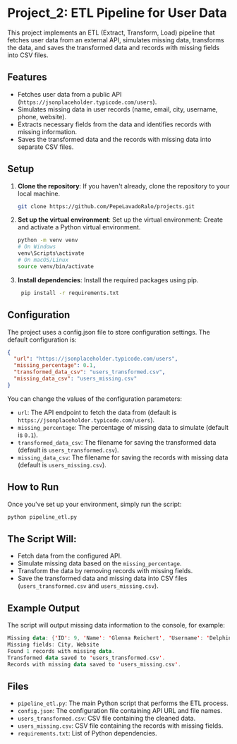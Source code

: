 # Project_2: ETL Pipeline for User Data

This project implements an ETL (Extract, Transform, Load) pipeline that fetches user data from an external API, simulates missing data, transforms the data, and saves the transformed data and records with missing fields into CSV files.

## Features

- Fetches user data from a public API (`https://jsonplaceholder.typicode.com/users`).
- Simulates missing data in user records (name, email, city, username, phone, website).
- Extracts necessary fields from the data and identifies records with missing information.
- Saves the transformed data and the records with missing data into separate CSV files.

## Setup

1. **Clone the repository**:
   If you haven't already, clone the repository to your local machine.

   ```bash
   git clone https://github.com/PepeLavadoRalo/projects.git
   ```
   
2. **Set up the virtual environment**: Set up the virtual environment: Create and activate a Python virtual environment.
   ```bash
   python -m venv venv
   # On Windows
   venv\Scripts\activate
   # On macOS/Linux
   source venv/bin/activate
   ```
3. **Install dependencies**: Install the required packages using pip.
   ```bash
    pip install -r requirements.txt
   ```

## Configuration

The project uses a config.json file to store configuration settings. The default configuration is:
```json
{
  "url": "https://jsonplaceholder.typicode.com/users",
  "missing_percentage": 0.1,
  "transformed_data_csv": "users_transformed.csv",
  "missing_data_csv": "users_missing.csv"
}
```

You can change the values of the configuration parameters:

- `url`: The API endpoint to fetch the data from (default is `https://jsonplaceholder.typicode.com/users`).
- `missing_percentage`: The percentage of missing data to simulate (default is `0.1`).
- `transformed_data_csv`: The filename for saving the transformed data (default is `users_transformed.csv`).
- `missing_data_csv`: The filename for saving the records with missing data (default is `users_missing.csv`).

## How to Run

Once you've set up your environment, simply run the script:

```bash
python pipeline_etl.py
```
## The Script Will:

- Fetch data from the configured API.
- Simulate missing data based on the `missing_percentage`.
- Transform the data by removing records with missing fields.
- Save the transformed data and missing data into CSV files (`users_transformed.csv` and `users_missing.csv`).

## Example Output

The script will output missing data information to the console, for example:

```kotlin
Missing data: {'ID': 9, 'Name': 'Glenna Reichert', 'Username': 'Delphine', 'Email': 'Chaim_McDermott@dana.io', 'City': None, 'Phone': '(775)976-6794 x41206', 'Website': None}
Missing fields: City, Website
Found 1 records with missing data.
Transformed data saved to 'users_transformed.csv'.
Records with missing data saved to 'users_missing.csv'.
```

## Files

- `pipeline_etl.py`: The main Python script that performs the ETL process.
- `config.json`: The configuration file containing API URL and file names.
- `users_transformed.csv`: CSV file containing the cleaned data.
- `users_missing.csv`: CSV file containing the records with missing fields.
- `requirements.txt`: List of Python dependencies.



